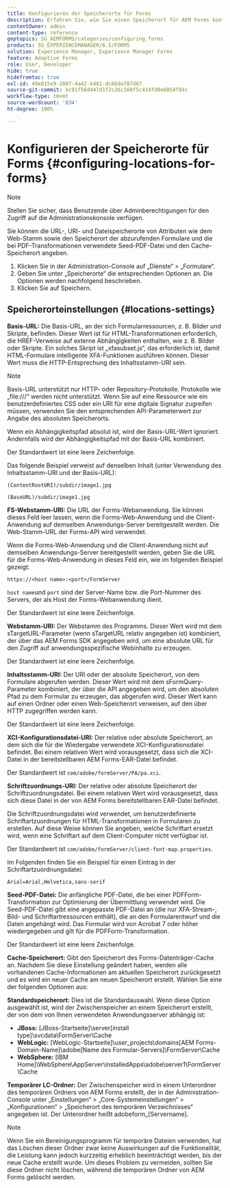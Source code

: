 ```yaml
---
title: Konfigurieren der Speicherorte für Forms
description: Erfahren Sie, wie Sie einen Speicherort für AEM Forms konfigurieren. Sie können die Dateispeicherorte des Attributs, den Speicherort des Formulars, die Seed-PDF-Datei und den Cache-Speicherort angeben.
contentOwner: admin
content-type: reference
geptopics: SG_AEMFORMS/categories/configuring_forms
products: SG_EXPERIENCEMANAGER/6.5/FORMS
solution: Experience Manager, Experience Manager Forms
feature: Adaptive Forms
role: User, Developer
hide: true
hidefromtoc: true
exl-id: 49e815e9-2087-4a42-b481-dc66de787d67
source-git-commit: bc91f56d447d1f2c26c160f5c414fd0e6054f84c
workflow-type: tm+mt
source-wordcount: '834'
ht-degree: 100%

---
```


# Konfigurieren der Speicherorte für Forms {#configuring-locations-for-forms}

>[!NOTE]
> 
> Stellen Sie sicher, dass Benutzende über Adminberechtigungen für den Zugriff auf die Administrationskonsole verfügen.

Sie können die URL-, URI- und Dateispeicherorte von Attributen wie dem Web-Stamm sowie den Speicherort der abzurufenden Formulare und die bei PDF-Transformationen verwendete Seed-PDF-Datei und den Cache-Speicherort angeben.

1. Klicken Sie in der Administration-Console auf „Dienste“ > „Formulare“.
1. Geben Sie unter „Speicherorte“ die entsprechenden Optionen an. Die Optionen werden nachfolgend beschrieben.
1. Klicken Sie auf Speichern.

## Speicherorteinstellungen {#locations-settings}

**Basis-URL:** Die Basis-URL, an der sich Formularressourcen, z. B. Bilder und Skripte, befinden. Dieser Wert ist für HTML-Transformationen erforderlich, die HREF-Verweise auf externe Abhängigkeiten enthalten, wie z. B. Bilder oder Skripte. Ein solches Skript ist „xfasubset.js“, das erforderlich ist, damit HTML-Formulare intelligente XFA-Funktionen ausführen können. Dieser Wert muss die HTTP-Entsprechung des Inhaltsstamm-URI sein.

>[!NOTE]
>
>Basis-URL unterstützt nur HTTP- oder Repository-Protokolle. Protokolle wie „file:///“ werden nicht unterstützt. Wenn Sie auf eine Ressource wie ein benutzerdefiniertes CSS oder ein URI für eine digitale Signatur zugreifen müssen, verwenden Sie den entsprechenden API-Parameterwert zur Angabe des absoluten Speicherorts.

Wenn ein Abhängigkeitspfad absolut ist, wird der Basis-URL-Wert ignoriert. Andernfalls wird der Abhängigkeitspfad mit der Basis-URL kombiniert.

 Der Standardwert ist eine leere Zeichenfolge.

Das folgende Beispiel verweist auf denselben Inhalt (unter Verwendung des Inhaltsstamm-URI und der Basis-URL):

`(ContentRootURI)/subdir/image1.jpg`

`(BaseURL)/subdir/image1.jpg`

**FS-Webstamm-URI:** Die URL der Forms-Webanwendung. Sie können dieses Feld leer lassen, wenn die Forms-Web-Anwendung und die Client-Anwendung auf demselben Anwendungs-Server bereitgestellt werden. Die Web-Stamm-URL der Forms-API wird verwendet.

Wenn die Forms-Web-Anwendung und die Client-Anwendung nicht auf demselben Anwendungs-Server bereitgestellt werden, geben Sie die URL für die Forms-Web-Anwendung in dieses Feld ein, wie im folgenden Beispiel gezeigt:

`https://<host name>:<port>/FormServer`

 `host name`und `port` sind der Server-Name bzw. die Port-Nummer des Servers, der als Host der Forms-Webanwendung dient.

 Der Standardwert ist eine leere Zeichenfolge.

**Webstamm-URI:** Der Webstamm des Programms. Dieser Wert wird mit dem sTargetURL-Parameter (wenn sTargetURL relativ angegeben ist) kombiniert, der über das AEM Forms SDK angegeben wird, um eine absolute URL für den Zugriff auf anwendungsspezifische Webinhalte zu erzeugen.

 Der Standardwert ist eine leere Zeichenfolge.

**Inhaltsstamm-URI:** Der URI oder der absolute Speicherort, von dem Formulare abgerufen werden. Dieser Wert wird mit dem sFormQuery-Parameter kombiniert, der über die API angegeben wird, um den absoluten Pfad zu dem Formular zu erzeugen, das abgerufen wird. Dieser Wert kann auf einen Ordner oder einen Web-Speicherort verweisen, auf den über HTTP zugegriffen werden kann.

 Der Standardwert ist eine leere Zeichenfolge.

**XCI-Konfigurationsdatei-URI:** Der relative oder absolute Speicherort, an dem sich die für die Wiedergabe verwendete XCI-Konfigurationsdatei befindet. Bei einem relativen Wert wird vorausgesetzt, dass sich die XCI-Datei in der bereitstellbaren AEM Forms-EAR-Datei befindet. 

Der Standardwert ist `com/adobe/formServer/PA/pa.xci`.

**Schriftzuordnungs-URI:** Der relative oder absolute Speicherort der Schriftzuordnungsdatei. Bei einem relativen Wert wird vorausgesetzt, dass sich diese Datei in der von AEM Forms bereitstellbaren EAR-Datei befindet.

Die Schriftzuordnungsdatei wird verwendet, um benutzerdefinierte Schriftartzuordnungen für HTML-Transformationen in Formularen zu erstellen. Auf diese Weise können Sie angeben, welche Schriftart ersetzt wird, wenn eine Schriftart auf dem Client-Computer nicht verfügbar ist.

Der Standardwert ist `com/adobe/formServer/client-font-map.properties`.

Im Folgenden finden Sie ein Beispiel für einen Eintrag in der Schriftartzuordnungsdatei: 

`Arial=Arial,Helvetica,sans-serif`

**Seed-PDF-Datei:** Die anfängliche PDF-Datei, die bei einer PDFForm-Transformation zur Optimierung der Übermittlung verwendet wird. Die Seed-PDF-Datei gibt eine angepasste PDF-Datei an (die nur XFA-Stream-, Bild- und Schriftartressourcen enthält), die an den Formularentwurf und die Daten angehängt wird. Das Formular wird von Acrobat 7 oder höher wiedergegeben und gilt für die PDFForm-Transformation.

Der Standardwert ist eine leere Zeichenfolge.

**Cache-Speicherort:** Gibt den Speicherort des Forms-Datenträger-Cache an. Nachdem Sie diese Einstellung geändert haben, werden alle vorhandenen Cache-Informationen am aktuellen Speicherort zurückgesetzt und es wird ein neuer Cache am neuen Speicherort erstellt. Wählen Sie eine der folgenden Optionen aus:

**Standardspeicherort:** Dies ist die Standardauswahl. Wenn diese Option ausgewählt ist, wird der Zwischenspeicher an einem Speicherort erstellt, der von dem von Ihnen verwendeten Anwendungsserver abhängig ist:

* **JBoss:** [JBoss-Startseite]\server\[install type]\svcdata\FormServer\Cache
* **WebLogic:** [WebLogic-Startseite]\user_projects\domains\[AEM Forms-Domain-Name]\adobe\[Name des Formular-Servers]\FormServer\Cache
* **WebSphere:** [IBM Home]\WebSphere\AppServer\installedApps\adobe\server1\FormServer\Cache

**Temporärer LC-Ordner:** Der Zwischenspeicher wird in einem Unterordner des temporären Ordners von AEM Forms erstellt, der in der Administration-Console unter „Einstellungen“ > „Core-Systemeinstellungen“ > „Konfigurationen“ > „Speicherort des temporären Verzeichnisses“ angegeben ist. Der Unterordner heißt adobeform_[Servername].

>[!NOTE]
>
>Wenn Sie ein Bereinigungsprogramm für temporäre Dateien verwenden, hat das Löschen dieser Ordner zwar keine Auswirkungen auf die Funktionalität, die Leistung kann jedoch kurzzeitig erheblich beeinträchtigt werden, bis der neue Cache erstellt wurde. Um dieses Problem zu vermeiden, sollten Sie diese Ordner nicht löschen, während die temporären Ordner von AEM Forms gelöscht werden.
